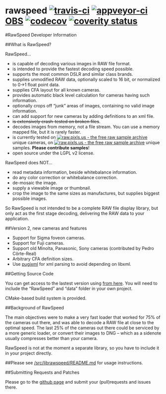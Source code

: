 rawspeed [![travis-ci](https://travis-ci.org/darktable-org/rawspeed.svg?branch=develop)](https://travis-ci.org/darktable-org/rawspeed) [![appveyor-ci](https://ci.appveyor.com/api/projects/status/7pqy0gdr9mp16xu2/branch/develop?svg=true)](https://ci.appveyor.com/project/LebedevRI/rawspeed/branch/develop) [OBS](https://build.opensuse.org/project/monitor/home:LebedevRI) [![codecov](https://codecov.io/gh/darktable-org/rawspeed/branch/develop/graph/badge.svg)](https://codecov.io/gh/darktable-org/rawspeed) [![coverity status](https://scan.coverity.com/projects/11256/badge.svg)](https://scan.coverity.com/projects/darktable-org-rawspeed)
=========

#RawSpeed Developer Information

##What is RawSpeed?

RawSpeed…

- is capable of decoding various images in RAW file format.
- is intended to provide the fastest decoding speed possible.
- supports the most common DSLR and similar class brands.
- supplies unmodified RAW data, optionally scaled to 16 bit, or normalized to 0->1 float point data.
- supplies CFA layout for all known cameras.
- provides automatic black level calculation for cameras having such information.
- optionally crops off  “junk” areas of images, containing no valid image information.
- can add support for new cameras by adding definitions to an xml file.
- ~~is extensively crash-tested on broken files~~.
- decodes images from memory, not a file stream. You can use a memory mapped file, but it is rarely faster.
- is currently tested on [![raw.pixls.us - the free raw sample archive](https://raw.pixls.us/button-cameras.svg)](https://raw.pixls.us/) unique cameras, on [![raw.pixls.us - the free raw sample archive](https://raw.pixls.us/button-samples.svg)](https://raw.pixls.us/) unique samples. **Please contribute samples**!
- open source under the LGPL v2 license.

RawSpeed does NOT…

- read metadata information, beside whitebalance information.
- do any color correction or whitebalance correction.
- de-mosaic the image.
- supply a viewable image or thumbnail.
- crop the image to the same sizes as manufactures, but supplies biggest possible images.

So RawSpeed is not intended to be a complete RAW file display library,  but only act as the first stage decoding, delivering the RAW data to your application.

##Version 2, new cameras and features
- Support for Sigma foveon cameras.
- Support for Fuji cameras.
- Support old Minolta, Panasonic, Sony cameras (contributed by Pedro Côrte-Real)
- Arbitrary CFA definition sizes.
- Use [pugixml](http://pugixml.org/) for xml parsing to avoid depending on libxml.


##Getting Source Code

You can get access to the lastest version using [from here](https://github.com/darktable-org/rawspeed). You will need to include the “RawSpeed” and “data” folder in your own project.

CMake-based build system is provided.

##Background of RawSpeed

The main objectives were to make a very fast loader that worked for 75% of the cameras out there, and was able to decode a RAW file at close to the optimal speed. The last 25% of the cameras out there could be serviced by a more generic loader, or convert their images to DNG – which as a sidenote usually compresses better than your camera.

RawSpeed is not at the moment a separate library, so you have to include it in your project directly.

##Please see [/src/librawspeed/README.md](src/librawspeed/README.md) for usage instructions.

##Submitting Requests and Patches

Please go to the [github page](https://github.com/darktable-org/rawspeed) and submit your (pull)requests and issues there.
